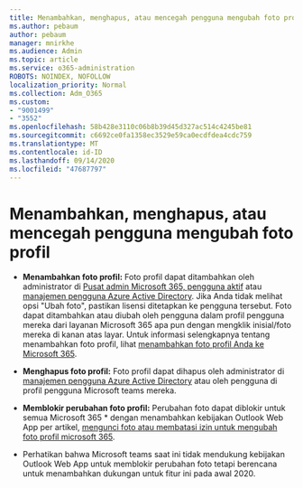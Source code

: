 ```yaml
---
title: Menambahkan, menghapus, atau mencegah pengguna mengubah foto profil
ms.author: pebaum
author: pebaum
manager: mnirkhe
ms.audience: Admin
ms.topic: article
ms.service: o365-administration
ROBOTS: NOINDEX, NOFOLLOW
localization_priority: Normal
ms.collection: Adm_O365
ms.custom:
- "9001499"
- "3552"
ms.openlocfilehash: 58b428e3110c06b8b39d45d327ac514c4245be81
ms.sourcegitcommit: c6692ce0fa1358ec3529e59ca0ecdfdea4cdc759
ms.translationtype: MT
ms.contentlocale: id-ID
ms.lasthandoff: 09/14/2020
ms.locfileid: "47687797"
---
```

# <a name="add-remove-or-prevent-users-from-changing-profile-photos"></a>Menambahkan, menghapus, atau mencegah pengguna mengubah foto profil

- **Menambahkan foto profil:** Foto profil dapat ditambahkan oleh administrator di [Pusat admin Microsoft 365, pengguna aktif](https://admin.microsoft.com/Adminportal/Home?source=applauncher#/users) atau  [manajemen pengguna Azure Active Directory](https://portal.azure.com/#blade/Microsoft_AAD_IAM/UsersManagementMenuBlade/AllUsers).  Jika Anda tidak melihat opsi "Ubah foto", pastikan lisensi ditetapkan ke pengguna tersebut. Foto dapat ditambahkan atau diubah oleh pengguna dalam profil pengguna mereka dari layanan Microsoft 365 apa pun dengan mengklik inisial/foto mereka di kanan atas layar. Untuk informasi selengkapnya tentang menambahkan foto profil, lihat [menambahkan foto profil Anda ke Microsoft 365](https://support.office.com/article/add-your-profile-photo-to-office-365-2eaf93fd-b3f1-43b9-9cdc-bdcd548435b7).

- **Menghapus foto profil:** Foto profil dapat dihapus oleh administrator di [manajemen pengguna Azure Active Directory](https://portal.azure.com/#blade/Microsoft_AAD_IAM/UsersManagementMenuBlade/AllUsers) atau oleh pengguna di profil pengguna Microsoft teams mereka.

- **Memblokir perubahan foto profil:** Perubahan foto dapat diblokir untuk semua Microsoft 365 * dengan menambahkan kebijakan Outlook Web App per artikel, [mengunci foto atau membatasi izin untuk mengubah foto profil microsoft 365](https://answers.microsoft.com/msoffice/forum/msoffice_o365admin-mso_manage/locking-photos-or-restricting-permissions-to/1d19ae4f-de5d-4c3d-a0ad-4b8b8ac32e3d).

* Perhatikan bahwa Microsoft teams saat ini tidak mendukung kebijakan Outlook Web App untuk memblokir perubahan foto tetapi berencana untuk menambahkan dukungan untuk fitur ini pada awal 2020.
